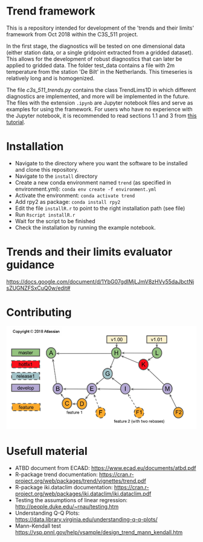 Trend framework
===============

This is a repository intended for development of the 'trends and their limits' framework from Oct 2018 within the C3S_511 project.

In the first stage, the diagnostics will be tested on one dimensional data (either station data, or a single gridpoint extracted from a gridded dataset). This allows for the development of robust diagnostics that can later be applied to gridded data. The folder test_data contains a file with 2m temperature from the station 'De Bilt' in the Netherlands. This timeseries is relatively long and is homogenized.

The file _c3s_511_trends.py_ contains the class TrendLims1D in which different diagnostics are implemented, and more will be implemented in the future. The files with the extension `.ipynb` are Jupyter notebook files and serve as examples for using the framework. For users who have no experience with the Jupyter notebook, it is recommended to read sections 1.1 and 3 from [this tutorial](https://jupyter-notebook-beginner-guide.readthedocs.io/en/latest/what_is_jupyter.html#notebook-document).

Installation
===============

 - Navigate to the directory where you want the software to be installed and clone this repository.
 - Navigate to the `install` directory
 - Create a new conda environment named `trend` (as specified in environment.yml): `conda env create -f environment.yml`
 - Activate the environment: `conda activate trend`
 - Add rpy2 as package: `conda install rpy2`
 - Edit the file `installR.r` to point to the right installation path (see file) 
 - Run `Rscript installR.r`
 - Wait for the script to be finished
 - Check the installation by running  the example notebook. 

Trends and their limits evaluator guidance 
===========================================

https://docs.google.com/document/d/1YbG07gdIMjLJmV8zHVy55daJbctNjsZUGNZFSxCuQ0w/edit#

Contributing
=============
![Gitflow Workflow (Copyright: Atlassian)](figs/gitflow.png)

# Usefull material
- ATBD document from ECA&D: https://www.ecad.eu/documents/atbd.pdf
- R-package trend documentation: https://cran.r-project.org/web/packages/trend/vignettes/trend.pdf
- R-package iki.dataclim documentation: https://cran.r-project.org/web/packages/iki.dataclim/iki.dataclim.pdf
- Testing the assumptions of linear regression: http://people.duke.edu/~rnau/testing.htm
- Understanding Q-Q Plots: https://data.library.virginia.edu/understanding-q-q-plots/
- Mann-Kendall test  https://vsp.pnnl.gov/help/vsample/design_trend_mann_kendall.htm
